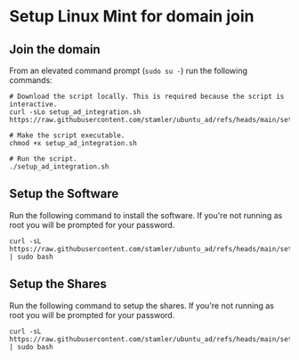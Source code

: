 # Setup Linux Mint for domain join

## Join the domain

From an elevated command prompt (`sudo su -`) run the following commands:
```
# Download the script locally. This is required because the script is interactive.
curl -sLo setup_ad_integration.sh https://raw.githubusercontent.com/stamler/ubuntu_ad/refs/heads/main/setup_ad_integration.sh

# Make the script executable.
chmod +x setup_ad_integration.sh

# Run the script.
./setup_ad_integration.sh
```

## Setup the Software

Run the following command to install the software. If you're not running as root you will be prompted for your password.
```
curl -sL https://raw.githubusercontent.com/stamler/ubuntu_ad/refs/heads/main/setup_software.sh | sudo bash
```

## Setup the Shares

Run the following command to setup the shares. If you're not running as root you will be prompted for your password.
```
curl -sL https://raw.githubusercontent.com/stamler/ubuntu_ad/refs/heads/main/setup_shares.sh | sudo bash
```
